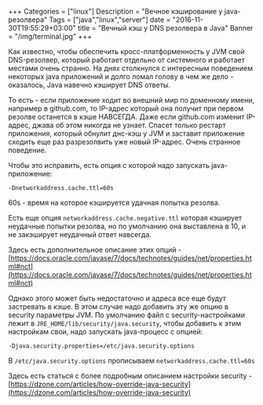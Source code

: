 +++
Categories = ["linux"]
Description = "Вечное кэширование у java-резолвера"
Tags = ["java","linux","server"]
date = "2016-11-30T19:55:29+03:00"
title = "Вечный кэш у DNS резолвера в Java"
Banner = "/img/terminal.jpg"
+++

Как известно, чтобы обеспечить кросс-платформенность у JVM свой DNS-резолвер,
который работает отдельно от системного и работает местами очень странно.
На днях столкнулся с интересным поведением некоторых java приложений и долго ломал голову
в чем же дело - оказалось, Java навечно кэширует DNS ответы.

<!--more-->
То есть - если приложение ходит во внешний мир по доменному имени, например в github.com, то
IP-адрес который она получит при первом резолве останется в кэше НАВСЕГДА.
Даже если github.com изменит IP-адрес, джава об этом никогда не узнает. Спасет только рестарт приложения,
который обнулит днс-кэш у JVM и заставит приложение сходить еще раз разрезолвить уже новый IP-адрес.
Очень странное поведение.

Чтобы это исправить, есть опция с которой надо запускать java-приложение:
```
-Dnetworkaddress.cache.ttl=60s
```
60s - время на которое кэшируется удачная попытка резолва.

Есть еще опция ```networkaddress.cache.negative.ttl``` которая кэширует неудачные
попытки резолва, но по умолчанию она выставлена в 10, и не закэширует неудачный ответ навсегда.

Здесь есть дополнительное описание этих опций -
[https://docs.oracle.com/javase/7/docs/technotes/guides/net/properties.html#nct](https://docs.oracle.com/javase/7/docs/technotes/guides/net/properties.html#nct)

Однако этого может быть недостаточно и адреса все еще будут застревать в кэше. В этом случае надо добавить эту же опцию в security параметры JVM. По умолчанию файл с security-настройками лежит в ```JRE_HOME/lib/security/java.security```, чтобы добавить к этим настройкам свои, надо запускать java-процесс с опцией:
```
-Djava.security.properties=/etc/java.security.options
``` 

В ```/etc/java.security.options``` прописываем ```networkaddress.cache.ttl=60s```

Здесь есть статься с более подробным описанием настройки security - 
[https://dzone.com/articles/how-override-java-security](https://dzone.com/articles/how-override-java-security)
